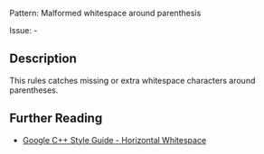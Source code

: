 Pattern: Malformed whitespace around parenthesis

Issue: -

## Description

This rules catches missing or extra whitespace characters around parentheses.

## Further Reading

* [Google C++ Style Guide - Horizontal Whitespace](https://google.github.io/styleguide/cppguide.html#Horizontal_Whitespace)